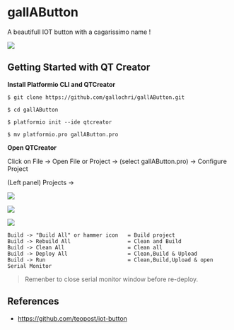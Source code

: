 # gallAButton

A beautifull IOT button with a cagarissimo name !

[![](http://img.youtube.com/vi/AoWVcrVlDQk/0.jpg)](http://www.youtube.com/watch?v=AoWVcrVlDQk)


Getting Started with QT Creator
---

**Install Platformio CLI and QTCreator**

```
$ git clone https://github.com/gallochri/gallAButton.git

$ cd gallAButton

$ platformio init --ide qtcreator

$ mv platformio.pro gallAButton.pro
````

**Open QTCreator**

Click on File -> Open File or Project -> (select gallAButton.pro) -> Configure Project

(Left panel) Projects ->

![](images/qtcreator1.png)

![](images/qtcreator2.png)

![](images/qtcreator3.png)

```
Build -> "Build All" or hammer icon   = Build project
Build -> Rebuild All                  = Clean and Build
Build -> Clean All                    = Clean all
Build -> Deploy All                   = Clean,Build & Upload
Build -> Run                          = Clean,Build,Upload & open Serial Monitor
````

> Remenber to close serial monitor window before re-deploy.

References
---
- https://github.com/teopost/iot-button
